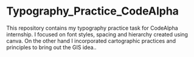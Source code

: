 # Typography_Practice_CodeAlpha
This repository contains my typography practice task for CodeAlpha internship. I focused on font styles, spacing and hierarchy created using canva. On the other hand I incorporated cartographic practices and principles to bring out the GIS idea..
